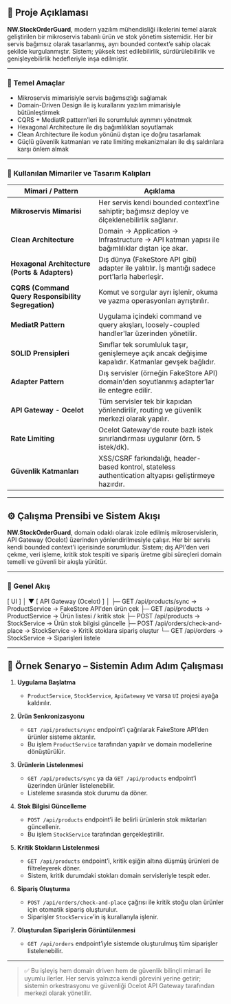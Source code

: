 ## 🧭 Proje Açıklaması

**NW.StockOrderGuard**, modern yazılım mühendisliği ilkelerini temel alarak geliştirilen bir mikroservis tabanlı ürün ve stok yönetim sistemidir. Her bir servis bağımsız olarak tasarlanmış, ayrı bounded context’e sahip olacak şekilde kurgulanmıştır. Sistem; yüksek test edilebilirlik, sürdürülebilirlik ve genişleyebilirlik hedefleriyle inşa edilmiştir.

---

### 🎯 Temel Amaçlar

- Mikroservis mimarisiyle servis bağımsızlığı sağlamak  
- Domain-Driven Design ile iş kurallarını yazılım mimarisiyle bütünleştirmek  
- CQRS + MediatR pattern’leri ile sorumluluk ayrımını yönetmek  
- Hexagonal Architecture ile dış bağımlılıkları soyutlamak  
- Clean Architecture ile kodun yönünü dıştan içe doğru tasarlamak  
- Güçlü güvenlik katmanları ve rate limiting mekanizmaları ile dış saldırılara karşı önlem almak  

---

### 🧱 Kullanılan Mimariler ve Tasarım Kalıpları

| Mimari / Pattern                               | Açıklama |
|------------------------------------------------|----------|
| **Mikroservis Mimarisi**                       | Her servis kendi bounded context’ine sahiptir; bağımsız deploy ve ölçeklenebilirlik sağlanır. |
| **Clean Architecture**                         | Domain → Application → Infrastructure → API katman yapısı ile bağımlılıklar dıştan içe akar. |
| **Hexagonal Architecture (Ports & Adapters)**  | Dış dünya (FakeStore API gibi) adapter ile yalıtılır. İş mantığı sadece port’larla haberleşir. |
| **CQRS (Command Query Responsibility Segregation)** | Komut ve sorgular ayrı işlenir, okuma ve yazma operasyonları ayrıştırılır. |
| **MediatR Pattern**                            | Uygulama içindeki command ve query akışları, loosely-coupled handler'lar üzerinden yönetilir. |
| **SOLID Prensipleri**                          | Sınıflar tek sorumluluk taşır, genişlemeye açık ancak değişime kapalıdır. Katmanlar gevşek bağlıdır. |
| **Adapter Pattern**                            | Dış servisler (örneğin FakeStore API) domain'den soyutlanmış adapter’lar ile entegre edilir. |
| **API Gateway - Ocelot**                       | Tüm servisler tek bir kapıdan yönlendirilir, routing ve güvenlik merkezi olarak yapılır. |
| **Rate Limiting**                              | Ocelot Gateway'de route bazlı istek sınırlandırması uygulanır (örn. 5 istek/dk). |
| **Güvenlik Katmanları**                        | XSS/CSRF farkındalığı, header-based kontrol, stateless authentication altyapısı geliştirmeye hazırdır. |

---
## ⚙️ Çalışma Prensibi ve Sistem Akışı

**NW.StockOrderGuard**, domain odaklı olarak izole edilmiş mikroservislerin, API Gateway (Ocelot) üzerinden yönlendirilmesiyle çalışır. Her bir servis kendi bounded context'i içerisinde sorumludur. Sistem; dış API'den veri çekme, veri işleme, kritik stok tespiti ve sipariş üretme gibi süreçleri domain temelli ve güvenli bir akışla yürütür.

---

### 🧭 Genel Akış
[ UI ] │ ▼ [ API Gateway (Ocelot) ] │ ├─ GET /api/products/sync              → ProductService  → FakeStore API'den ürün çek ├─ GET /api/products                   → ProductService  → Ürün listesi / kritik stok ├─ POST /api/products                  → StockService    → Ürün stok bilgisi güncelle ├─ POST /api/orders/check-and-place   → StockService    → Kritik stoklara sipariş oluştur └─ GET /api/orders                     → StockService    → Siparişleri listele

---

## 🧪 Örnek Senaryo – Sistemin Adım Adım Çalışması

1. **Uygulama Başlatma**  
   - `ProductService`, `StockService`, `ApiGateway` ve varsa `UI` projesi ayağa kaldırılır.

2. **Ürün Senkronizasyonu**  
   - `GET /api/products/sync` endpoint’i çağrılarak FakeStore API’den ürünler sisteme aktarılır.
   - Bu işlem `ProductService` tarafından yapılır ve domain modellerine dönüştürülür.

3. **Ürünlerin Listelenmesi**  
   - `GET /api/products/sync` ya da `GET /api/products` endpoint’i üzerinden ürünler listelenebilir.
   - Listeleme sırasında stok durumu da döner.

4. **Stok Bilgisi Güncelleme**  
   - `POST /api/products` endpoint’i ile belirli ürünlerin stok miktarları güncellenir.
   - Bu işlem `StockService` tarafından gerçekleştirilir.

5. **Kritik Stokların Listelenmesi**  
   - `GET /api/products` endpoint’i, kritik eşiğin altına düşmüş ürünleri de filtreleyerek döner.
   - Sistem, kritik durumdaki stokları domain servisleriyle tespit eder.

6. **Sipariş Oluşturma**  
   - `POST /api/orders/check-and-place` çağrısı ile kritik stoğu olan ürünler için otomatik sipariş oluşturulur.
   - Siparişler `StockService`’in iş kurallarıyla işlenir.

7. **Oluşturulan Siparişlerin Görüntülenmesi**  
   - `GET /api/orders` endpoint’iyle sistemde oluşturulmuş tüm siparişler listelenebilir.

---

> ✅ Bu işleyiş hem domain driven hem de güvenlik bilinçli mimari ile uyumlu ilerler. Her servis yalnızca kendi görevini yerine getirir; sistemin orkestrasyonu ve güvenliği Ocelot API Gateway tarafından merkezi olarak yönetilir.
